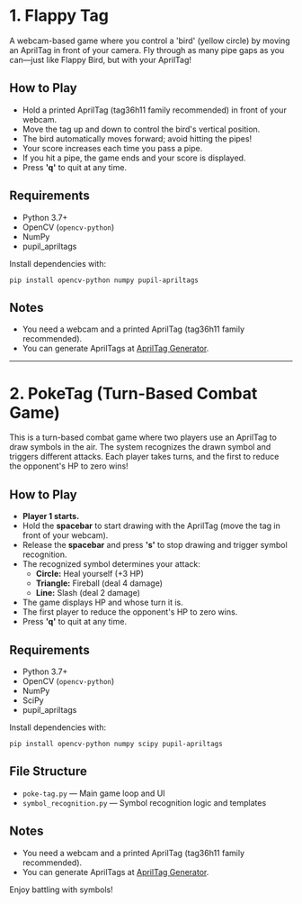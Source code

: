 # 1. Flappy Tag

A webcam-based game where you control a 'bird' (yellow circle) by moving an AprilTag in front of your camera. Fly through as many pipe gaps as you can—just like Flappy Bird, but with your AprilTag!

## How to Play
- Hold a printed AprilTag (tag36h11 family recommended) in front of your webcam.
- Move the tag up and down to control the bird's vertical position.
- The bird automatically moves forward; avoid hitting the pipes!
- Your score increases each time you pass a pipe.
- If you hit a pipe, the game ends and your score is displayed.
- Press **'q'** to quit at any time.

## Requirements
- Python 3.7+
- OpenCV (`opencv-python`)
- NumPy
- pupil_apriltags

Install dependencies with:
```
pip install opencv-python numpy pupil-apriltags
```

## Notes
- You need a webcam and a printed AprilTag (tag36h11 family recommended).
- You can generate AprilTags at [AprilTag Generator](https://apriltag.csail.mit.edu/).

---

# 2. PokeTag (Turn-Based Combat Game)

This is a turn-based combat game where two players use an AprilTag to draw symbols in the air. The system recognizes the drawn symbol and triggers different attacks. Each player takes turns, and the first to reduce the opponent's HP to zero wins!

## How to Play
- **Player 1 starts.**
- Hold the **spacebar** to start drawing with the AprilTag (move the tag in front of your webcam).
- Release the **spacebar** and press **'s'** to stop drawing and trigger symbol recognition.
- The recognized symbol determines your attack:
  - **Circle:** Heal yourself (+3 HP)
  - **Triangle:** Fireball (deal 4 damage)
  - **Line:** Slash (deal 2 damage)
- The game displays HP and whose turn it is.
- The first player to reduce the opponent's HP to zero wins.
- Press **'q'** to quit at any time.

## Requirements
- Python 3.7+
- OpenCV (`opencv-python`)
- NumPy
- SciPy
- pupil_apriltags

Install dependencies with:
```
pip install opencv-python numpy scipy pupil-apriltags
```

## File Structure
- `poke-tag.py` — Main game loop and UI
- `symbol_recognition.py` — Symbol recognition logic and templates

## Notes
- You need a webcam and a printed AprilTag (tag36h11 family recommended).
- You can generate AprilTags at [AprilTag Generator](https://apriltag.csail.mit.edu/).

Enjoy battling with symbols! 